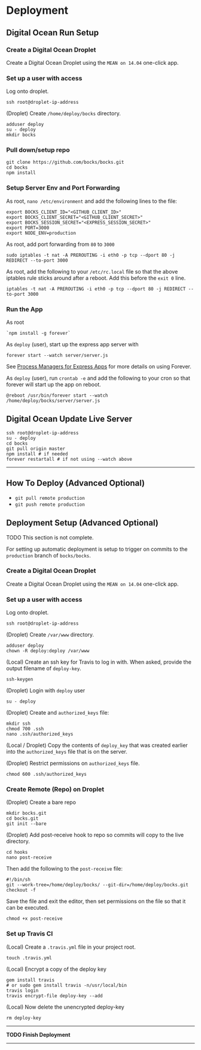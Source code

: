 # Deployment

## Digital Ocean Run Setup

### Create a Digital Ocean Droplet

Create a Digital Ocean Droplet using the `MEAN on 14.04` one-click app.

### Set up a user with access

Log onto droplet.

	ssh root@droplet-ip-address

(Droplet) Create `/home/deploy/bocks` directory.

	adduser deploy
	su - deploy
	mkdir bocks
	
### Pull down/setup repo

	git clone https://github.com/bocks/bocks.git
	cd bocks
	npm install
	
### Setup Server Env and Port Forwarding

As root, `nano /etc/environment` and add the following lines to the file:

	export BOCKS_CLIENT_ID="<GITHUB_CLIENT_ID>"
	export BOCKS_CLIENT_SECRET="<GITHUB_CLIENT_SECRET>"
	export BOCKS_SESSION_SECRET="<EXPRESS_SESSION_SECRET>"
	export PORT=3000
	export NODE_ENV=production

As root, add port forwarding from `80` to `3000`

	sudo iptables -t nat -A PREROUTING -i eth0 -p tcp --dport 80 -j REDIRECT --to-port 3000

As root, add the following to your `/etc/rc.local` file so that the above iptables rule sticks around after a reboot. Add this before the `exit 0` line.

	iptables -t nat -A PREROUTING -i eth0 -p tcp --dport 80 -j REDIRECT --to-port 3000
	
### Run the App
	
As root

	`npm install -g forever`

As `deploy` (user), start up the express app server with

	forever start --watch server/server.js

See [Process Managers for Express Apps](http://expressjs.com/en/advanced/pm.html#forever) for more details on using Forever.

As `deploy` (user), run `crontab -e` and add the following to your cron so that forever will start up the app on reboot.

	@reboot /usr/bin/forever start --watch /home/deploy/bocks/server/server.js

## Digital Ocean Update Live Server

	ssh root@droplet-ip-address
	su - deploy
	cd bocks
	git pull origin master
	npm install # if needed
	forever restartall # if not using --watch above

---

## How To Deploy (Advanced Optional)

* `git pull remote production`
* `git push remote production`

## Deployment Setup (Advanced Optional)

TODO This section is not complete.

For setting up automatic deployment is setup to trigger on commits to the `production` branch of `bocks/bocks`.

### Create a Digital Ocean Droplet

Create a Digital Ocean Droplet using the `MEAN on 14.04` one-click app.

### Set up a user with access

Log onto droplet.

	ssh root@droplet-ip-address

(Droplet) Create `/var/www` directory.

	adduser deploy
	chown -R deploy:deploy /var/www

(Local) Create an ssh key for Travis to log in with. When asked, provide the output filename of `deploy-key`.

	ssh-keygen

(Droplet) Login with `deploy` user

	su - deploy

(Droplet) Create and `authorized_keys` file:

	mkdir ssh
	chmod 700 .ssh
	nano .ssh/authorized_keys

(Local / Droplet) Copy the contents of `deploy_key` that was created earlier into the `authorized_keys` file that is on the server.

(Droplet) Restrict permissions on `authorized_keys` file.

	chmod 600 .ssh/authorized_keys

### Create Remote (Repo) on Droplet

(Droplet) Create a bare repo

	mkdir bocks.git
	cd bocks.git
	git init --bare

(Droplet) Add post-receive hook to repo so commits will copy to the live directory.

	cd hooks
	nano post-receive

Then add the following to the `post-receive` file:

	#!/bin/sh
	git --work-tree=/home/deploy/bocks/ --git-dir=/home/deploy/bocks.git checkout -f

Save the file and exit the editor, then set permissions on the file so that it can be executed.

	chmod +x post-receive

### Set up Travis CI

(Local) Create a `.travis.yml` file in your project root.

	touch .travis.yml

(Local) Encrypt a copy of the deploy key

	gem install travis
	# or sudo gem install travis -n/usr/local/bin
	travis login
	travis encrypt-file deploy-key --add

(Local) Now delete the unencrypted deploy-key

	rm deploy-key

---

**TODO Finish Deployment**

---
